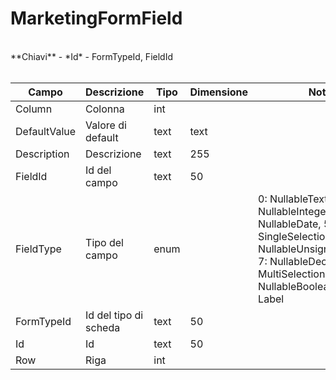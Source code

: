 # MarketingFormField

<br>
**Chiavi**
- *Id*
- FormTypeId, FieldId
<br><br>

| Campo | Descrizione | Tipo | Dimensione | Note |
| --- | --- | --- | --- | --- |
| Column | Colonna | int |  |  |
| DefaultValue | Valore di default | text | text |  |
| Description | Descrizione | text | 255 |  |
| FieldId | Id del campo | text | 50 |  |
| FieldType | Tipo del campo | enum |  | 0: NullableText, 2: NullableInteger, 3: NullableDate, 5: SingleSelectionList, 6: NullableUnsignedDecimal, 7: NullableDecimal, 9: MultiSelectionList, 25: NullableBoolean, 100: Label |
| FormTypeId | Id del tipo di scheda | text | 50 |  |
| Id | Id | text | 50 |  |
| Row | Riga | int |  |  |

